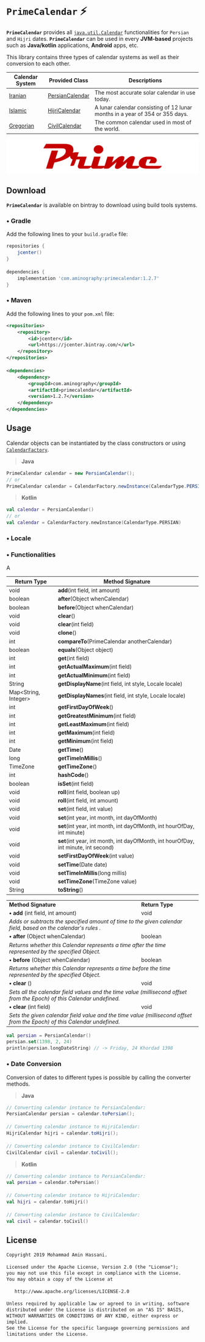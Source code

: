 # `PrimeCalendar` :zap:

**`PrimeCalendar`** provides all [`java.util.Calendar`](https://docs.oracle.com/javase/7/docs/api/java/util/Calendar.html) functionalities for `Persian` and `Hijri` dates.
**`PrimeCalendar`** can be used in every **JVM-based** projects such as **Java/kotlin** applications, **Android** apps, etc.

This library contains three types of calendar systems as well as their conversion to each other.

  | Calendar System | Provided Class | Descriptions |
  | --- | --- | --- |
  |[Iranian](https://en.wikipedia.org/wiki/Iranian_calendars)| [PersianCalendar](https://github.com/aminography/PrimeCalendar/blob/master/library/src/main/java/com/aminography/primecalendar/persian/PersianCalendar.kt) | The most accurate solar calendar in use today. |
  |[Islamic](https://en.wikipedia.org/wiki/Islamic_calendar)| [HijriCalendar](https://github.com/aminography/PrimeCalendar/blob/master/library/src/main/java/com/aminography/primecalendar/hijri/HijriCalendar.kt) | A lunar calendar consisting of 12 lunar months in a year of 354 or 355 days. |
  |[Gregorian](https://en.wikipedia.org/wiki/Gregorian_calendar)| [CivilCalendar](https://github.com/aminography/PrimeCalendar/blob/master/library/src/main/java/com/aminography/primecalendar/civil/CivilCalendar.kt) | The common calendar used in most of the world. |

![](static/prime_logo.png)
  
Download
--------
**`PrimeCalendar`** is available on bintray to download using build tools systems.

### • Gradle
Add the following lines to your `build.gradle` file:

```gradle
repositories {
    jcenter()
}
  
dependencies {
    implementation 'com.aminography:primecalendar:1.2.7'
}
```

### • Maven
Add the following lines to your `pom.xml` file:

```xml
<repositories>
    <repository>
        <id>jcenter</id>
        <url>https://jcenter.bintray.com/</url>
    </repository>
</repositories>

<dependencies>
    <dependency>
        <groupId>com.aminography</groupId>
        <artifactId>primecalendar</artifactId>
        <version>1.2.7</version>
    </dependency>
</dependencies>
```

Usage
-----
Calendar objects can be instantiated by the class constructors or using [`CalendarFactory`](https://github.com/aminography/PrimeCalendar/blob/master/library/src/main/java/com/aminography/primecalendar/common/CalendarFactory.kt).

> **Java**
```java
PrimeCalendar calendar = new PersianCalendar();
// or
PrimeCalendar calendar = CalendarFactory.newInstance(CalendarType.PERSIAN);
```

> **Kotlin**
```kotlin
val calendar = PersianCalendar()
// or
val calendar = CalendarFactory.newInstance(CalendarType.PERSIAN)
```

### • Locale


### • Functionalities
A

| Return Type | Method Signature |
| --- | --- |
| void | **add**(int field, int amount) |
| boolean | **after**(Object whenCalendar) |
| boolean | **before**(Object whenCalendar) |
| void | **clear**() |
| void | **clear**(int field) |
| void | **clone**() |
| int | **compareTo**(PrimeCalendar anotherCalendar) |
| boolean | **equals**(Object object) |
| int | **get**(int field) |
| int | **getActualMaximum**(int field) |
| int | **getActualMinimum**(int field) |
| String | **getDisplayName**(int field, int style, Locale locale) |
| Map<String, Integer> | **getDisplayNames**(int field, int style, Locale locale) |
| int | **getFirstDayOfWeek**() |
| int | **getGreatestMinimum**(int field) |
| int | **getLeastMaximum**(int field) |
| int | **getMaximum**(int field) |
| int | **getMinimum**(int field) |
| Date | **getTime**() |
| long | **getTimeInMillis**() |
| TimeZone | **getTimeZone**() |
| int | **hashCode**() |
| boolean | **isSet**(int field) |
| void | **roll**(int field, boolean up) |
| void | **roll**(int field, int amount) |
| void | **set**(int field, int value) |
| void | **set**(int year, int month, int dayOfMonth) |
| void | **set**(int year, int month, int dayOfMonth, int hourOfDay, int minute) |
| void | **set**(int year, int month, int dayOfMonth, int hourOfDay, int minute, int second) |
| void | **setFirstDayOfWeek**(int value) |
| void | **setTime**(Date date) |
| void | **setTimeInMillis**(long millis) |
| void | **setTimeZone**(TimeZone value) |
| String | **toString**() |

<table>

  <tr>
    <td><b>Method Signature</b></td>
    <td><b>Return Type</b></td>
  </tr>
  
  <tr>
    <td><b>• add</b> (int field, int amount)</td>
    <td>void</td>
  </tr>
  <tr>
    <td colspan="2"><i>Adds or subtracts the specified amount of time to the given calendar field, based on the calendar's rules .</i></td>
  </tr>
  
  <tr>
    <td><b>• after</b> (Object whenCalendar)</td>
    <td>boolean</td>
  </tr>
  <tr>
    <td colspan="2"><i>Returns whether this Calendar represents a time after the time represented by the specified Object.</i></td>
  </tr>
  
  <tr>
    <td><b>• before</b> (Object whenCalendar)</td>
    <td>boolean</td>
  </tr>
  <tr>
    <td colspan="2"><i>Returns whether this Calendar represents a time before the time represented by the specified Object.</i></td>
  </tr>
  
  <tr>
    <td><b>• clear</b> ()</td>
    <td>void</td>
  </tr>
  <tr>
    <td colspan="2"><i>Sets all the calendar field values and the time value (millisecond offset from the Epoch) of this Calendar undefined.</i></td>
  </tr>
  
  <tr>
    <td><b>• clear</b> (int field)</td>
    <td>void</td>
  </tr>
  <tr>
    <td colspan="2"><i>Sets the given calendar field value and the time value (millisecond offset from the Epoch) of this Calendar undefined.</i></td>
  </tr>
  
</table>


```kotlin
val persian = PersianCalendar()
persian.set(1398, 2, 24)
println(persian.longDateString) // -> Friday, 24 Khordad 1398
```

### • Date Conversion
Conversion of dates to different types is possible by calling the converter methods.

> **Java**
```java
// Converting calendar instance to PersianCalendar:
PersianCalendar persian = calendar.toPersian();

// Converting calendar instance to HijriCalendar:
HijriCalendar hijri = calendar.toHijri();

// Converting calendar instance to CivilCalendar:
CivilCalendar civil = calendar.toCivil();
```

> **Kotlin**
```kotlin
// Converting calendar instance to PersianCalendar:
val persian = calendar.toPersian()

// Converting calendar instance to HijriCalendar:
val hijri = calendar.toHijri()

// Converting calendar instance to CivilCalendar:
val civil = calendar.toCivil()
```


License
--------
```
Copyright 2019 Mohammad Amin Hassani.

Licensed under the Apache License, Version 2.0 (the "License");
you may not use this file except in compliance with the License.
You may obtain a copy of the License at

   http://www.apache.org/licenses/LICENSE-2.0

Unless required by applicable law or agreed to in writing, software
distributed under the License is distributed on an "AS IS" BASIS,
WITHOUT WARRANTIES OR CONDITIONS OF ANY KIND, either express or implied.
See the License for the specific language governing permissions and
limitations under the License.
```

[1]: https://github.com/aminography/PrimeCalendar/blob/master/library/src/main/java/com/aminography/primecalendar/persian/PersianCalendar.kt

